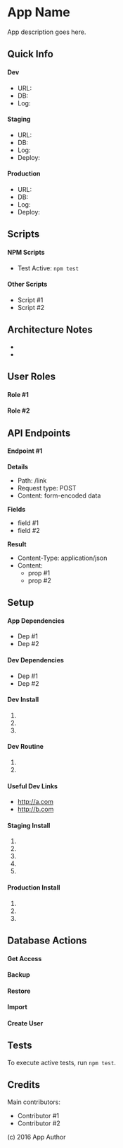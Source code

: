 # App Name

App description goes here.

## Quick Info

#### Dev

- URL: 
- DB: 
- Log: 

#### Staging

- URL: 
- DB: 
- Log: 
- Deploy:

#### Production

- URL: 
- DB: 
- Log:
- Deploy:

## Scripts

#### NPM Scripts

- Test Active: `npm test`

#### Other Scripts

- Script #1
- Script #2

## Architecture Notes

-
-

## User Roles

#### Role #1

#### Role #2

## API Endpoints

#### Endpoint #1

**Details**

- Path: /link
- Request type: POST
- Content: form-encoded data

**Fields**

- field #1
- field #2

**Result**

- Content-Type: application/json
- Content:
	- prop #1
	- prop #2
	
## Setup	
	
#### App Dependencies

- Dep #1
- Dep #2

#### Dev Dependencies

- Dep #1
- Dep #2

#### Dev Install

1.
2.
3.

#### Dev Routine

1.
2.

#### Useful Dev Links

- http://a.com
- http://b.com

#### Staging Install

1.
2.
3.
4.
5.

#### Production Install

1.
2.
3.

## Database Actions

#### Get Access

#### Backup

#### Restore

#### Import

#### Create User

## Tests

To execute active tests, run `npm test`.

## Credits

Main contributors:

- Contributor #1
- Contributor #2

(c) 2016 App Author